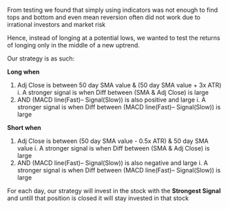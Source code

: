 From testing we found that simply using indicators was not enough to find tops and bottom and even mean reversion often did not work due to irrational investors and market risk

Hence, instead of longing at a potential lows, we wanted to test the returns of longing only in the middle of a new uptrend. 

Our strategy is as such:

**Long when**
1. Adj Close is between  50 day SMA value & (50 day SMA value + 3x ATR) 
        i.  A stronger signal is when Diff between (SMA & Adj Close) is large
2.  AND (MACD line(Fast)– Signal(Slow)) is also positive and large
        i. A stronger signal is when Diff between (MACD line(Fast)– Signal(Slow)) is large

**Short when**
1. Adj Close is between (50 day SMA value - 0.5x ATR) &  50 day SMA value 
        i.  A stronger signal is when Diff between (SMA & Adj Close) is large
2.  AND (MACD line(Fast)– Signal(Slow))  is also negative and large 
        i. A stronger signal is when Diff between (MACD line(Fast)– Signal(Slow)) is large

For each day, our strategy will invest in the stock with the **Strongest Signal** and untill that position is closed it will stay invested in that stock 
